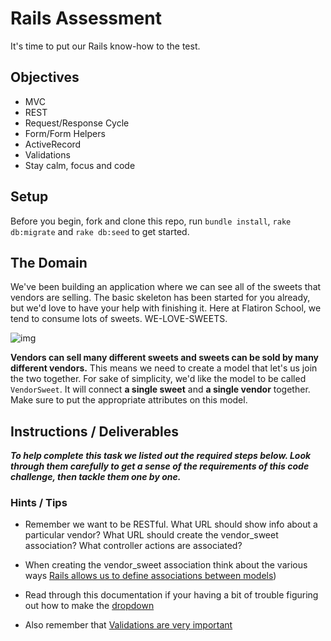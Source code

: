 # Rails Assessment

It's time to put our Rails know-how to the test.

## Objectives
+ MVC
+ REST
+ Request/Response Cycle
+ Form/Form Helpers
+ ActiveRecord
+ Validations
+ Stay calm, focus and code

## Setup

Before you begin, fork and clone this repo, run `bundle install`, `rake db:migrate` and `rake db:seed` to get started.

## The Domain

We've been building an application where we can see all of the sweets that vendors are selling. The basic skeleton has been started for you already, but we'd love to have your help with finishing it. Here at Flatiron School, we tend to consume lots of sweets. WE-LOVE-SWEETS.

![img](https://media.giphy.com/media/HGe4zsOVo7Jvy/giphy.gif)

**Vendors can sell many different sweets and sweets can be sold by many different vendors.** This means we need to create a model that let's us join the two together. For sake of simplicity, we'd like the model to be called `VendorSweet`. It will connect **a single sweet** and **a single vendor** together. Make sure to put the appropriate attributes on this model.

## Instructions / Deliverables

***To help complete this task we listed out the required steps below. Look through them carefully to get a sense of the requirements of this code challenge, then tackle them one by one.***

<!-- 1. Start with creating the `VendorSweet` model. We'll need to make sure to also have the appropriate migration to our schema for this to work. It is always suggested to test that our migration worked, so go into the console and try to create your first `VendorSweet` with a given `Sweet` and `Vendor`. -->

<!-- 2. A user should be able to go and create a new connection between a vendor and a sweet through a new form of `VendorSweet`. The form should include a dropdown to select a vendor and another dropdown to select its sweet. We'd like the route to this form to follow the RESTful convention. Once the `VendorSweet` is created, we'd like to go to the selected vendor's show page. -->

<!-- 3. The vendor's show page should include the vendor's name (ie. Insomnia Cookies) and a list of the sweets that they sell. -->
<!--
4. On the vendor's index page, we should see a list of vendor's names (we've already done this part for you). When a user clicks on a vendor's name, it should take a user to the vendor's show page. -->

<!-- 5. On the sweet's index page, we should see a list of sweet's names (we've already done this part for you). When a user clicks on a sweet's name, it should take a user to the sweet's show page. -->

<!-- 6. The sweet's show page should include the sweet's name. -->


### Hints / Tips

+ Remember we want to be RESTful. What URL should show info about a particular vendor? What URL should create the vendor_sweet association? What controller actions are associated?

+ When creating the vendor_sweet association think about the various ways [Rails allows us to define associations between models](http://guides.rubyonrails.org/association_basics.html))
+ Read through this documentation if your having a bit of trouble figuring out how to make the [dropdown](http://guides.rubyonrails.org/form_helpers.html#making-select-boxes-with-ease)

+ Also remember that [Validations are very important](http://guides.rubyonrails.org/active_record_validations.html)
